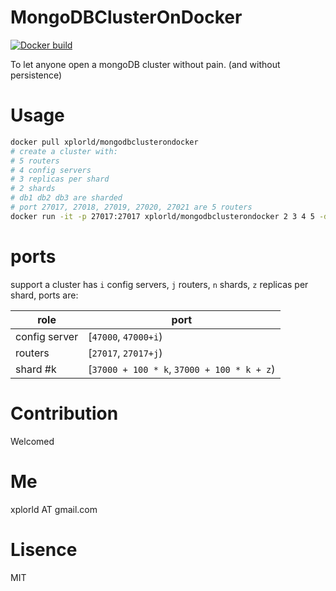 # MongoDBClusterOnDocker


[![Docker build](https://img.shields.io/docker/build/xplorld/mongodbclusterondocker.svg)](https://hub.docker.com/r/xplorld/mongodbclusterondocker/)


To let anyone open a mongoDB cluster without pain. (and without persistence)

# Usage
```bash
docker pull xplorld/mongodbclusterondocker
# create a cluster with:
# 5 routers
# 4 config servers
# 3 replicas per shard
# 2 shards
# db1 db2 db3 are sharded
# port 27017, 27018, 27019, 27020, 27021 are 5 routers
docker run -it -p 27017:27017 xplorld/mongodbclusterondocker 2 3 4 5 -dbs db1 db2 db3
```

# ports

support a cluster has `i` config servers, `j` routers, `n` shards, `z` replicas per shard, ports are:

| role | port |
|-|-|
config server | [`47000`, `47000+i`)
routers | [`27017`, `27017+j`)
shard #k | [`37000 + 100 * k`, `37000 + 100 * k + z`)

# Contribution

Welcomed

# Me

xplorld AT gmail.com

# Lisence

MIT

